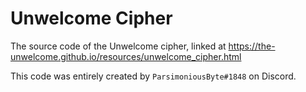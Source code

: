 # Unwelcome Cipher
The source code of the Unwelcome cipher, linked at https://the-unwelcome.github.io/resources/unwelcome_cipher.html

This code was entirely created by `ParsimoniousByte#1848` on Discord.
